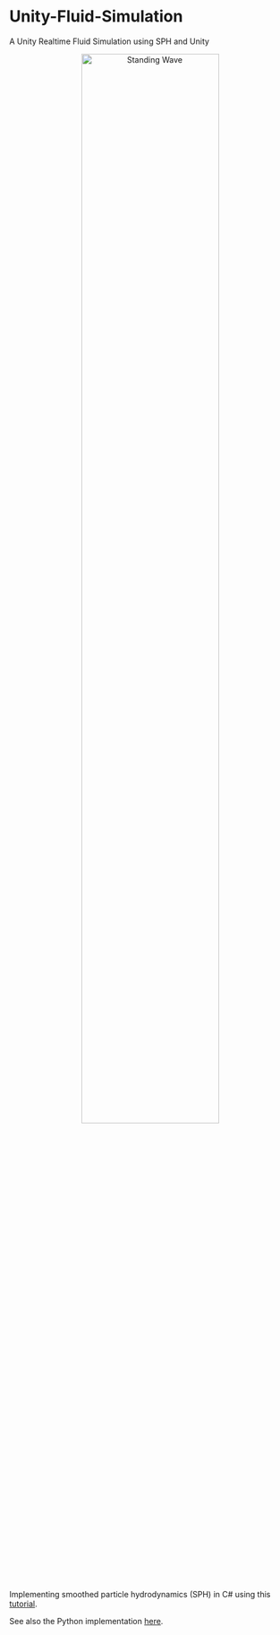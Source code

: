 # Unity-Fluid-Simulation
A Unity Realtime Fluid Simulation using SPH and Unity

<p align="center">
  <img src="media/dam_break.gif" alt="Standing Wave" width="70%"/>
</p>

Implementing smoothed particle hydrodynamics (SPH) in C# using this <a href="https://web.archive.org/web/20090722233436/http://blog.brandonpelfrey.com/?p=303" target="_blank">tutorial</a>.

See also the Python implementation <a href="https://github.com/AlexandreSajus/Python-Fluid-Simulation" target="_blank">here</a>.